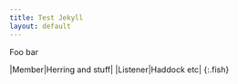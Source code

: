 ```yaml
---
title: Test Jekyll
layout: default
---
```

Foo bar

|Member|Herring and stuff|
|Listener|Haddock etc|
{:.fish}
